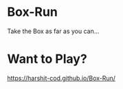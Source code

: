 # Box-Run
Take the Box as far as you can...

# Want to Play?
https://harshit-cod.github.io/Box-Run/
